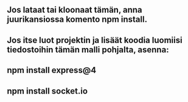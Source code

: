
## Jos lataat tai kloonaat tämän, anna juurikansiossa komento npm install.

## Jos itse luot projektin ja lisäät koodia luomiisi tiedostoihin tämän malli pohjalta, asenna:
## npm install express@4
## npm install socket.io
